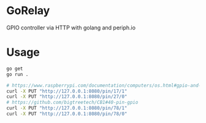 # GoRelay
GPIO controller via HTTP with golang and periph.io

# Usage
```bash
go get
go run .
```
```bash
# https://www.raspberrypi.com/documentation/computers/os.html#gpio-and-the-40-pin-header
curl -X PUT "http://127.0.0.1:8080/pin/17/1"
curl -X PUT "http://127.0.0.1:8080/pin/27/0"
# https://github.com/bigtreetech/CB1#40-pin-gpio
curl -X PUT "http://127.0.0.1:8080/pin/78/1"
curl -X PUT "http://127.0.0.1:8080/pin/78/0"
```
